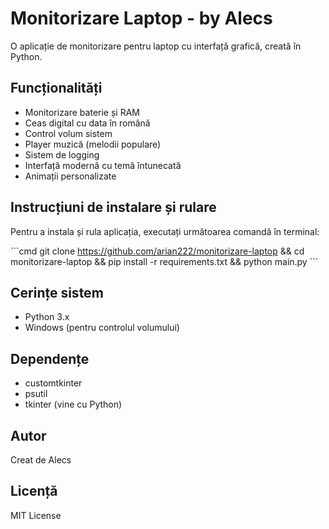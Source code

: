 # Monitorizare Laptop - by Alecs

O aplicație de monitorizare pentru laptop cu interfață grafică, creată în Python.

## Funcționalități

- Monitorizare baterie și RAM
- Ceas digital cu data în română
- Control volum sistem
- Player muzică (melodii populare)
- Sistem de logging
- Interfață modernă cu temă întunecată
- Animații personalizate

## Instrucțiuni de instalare și rulare

Pentru a instala și rula aplicația, executați următoarea comandă în terminal:

\```cmd
git clone https://github.com/arian222/monitorizare-laptop && cd monitorizare-laptop && pip install -r requirements.txt && python main.py
\```

## Cerințe sistem

- Python 3.x
- Windows (pentru controlul volumului)

## Dependențe

- customtkinter
- psutil
- tkinter (vine cu Python)

## Autor

Creat de Alecs

## Licență

MIT License
